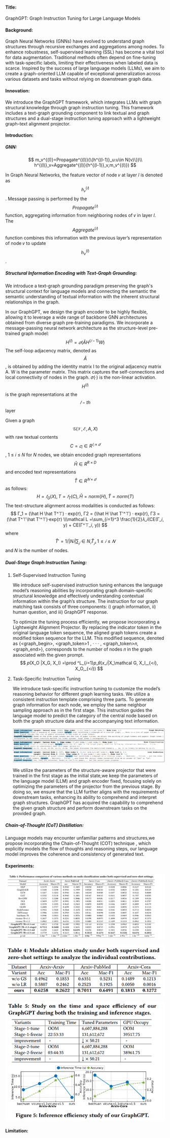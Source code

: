 #### Title:

GraphGPT: Graph Instruction Tuning for Large Language Models

#### Background:

Graph Neural Networks (GNNs) have evolved to understand graph structures through recursive exchanges and aggregations among nodes. To enhance robustness, self-supervised learning (SSL) has become a vital tool for data augmentation. Traditional methods often depend on fine-tuning with task-specific labels, limiting their effectiveness when labeled data is scarce. Inspired by the success of large language models (LLMs), we aim to create a graph-oriented LLM capable of exceptional generalization across various datasets and tasks without relying on downstream graph data.

#### Innovation:

We introduce the GraphGPT framework, which integrates LLMs with graph structural knowledge through graph instruction tuning. This framework includes a text-graph grounding component to link textual and graph structures and a dual-stage instruction tuning approach with a lightweight graph-text alignment projector.

#### Introduction:

##### GNN:

$$
m_v^{(l)}=Propagate^{(l)}(\{h^{(l-1)}_u:u\in N(v)\})\\
h^{(l)}_v=Aggregate^{(l)}(h^{(l-1)}_v,m_v^{(l)})
$$

In Graph Neural Networks, the feature vector of node 𝑣 at layer 𝑙 is denoted as $$ℎ^{(𝑙)}_𝑣$$ . Message passing is performed by the $$Propagate^{(𝑙)}$$ function, aggregating information from neighboring nodes of 𝑣 in layer 𝑙. The $$Aggregate^{(𝑙)}$$ function combines this information with the previous layer’s representation of node 𝑣 to update $$h^{(l)}_v$$.

#####  Structural Information Encoding with Text-Graph Grounding:

We introduce a text-graph grounding paradigm preserving the graph's structural context for language models and connecting the semantic the semantic understanding of textual information with the inherent structural relationships in the graph.

In our GraphGPT, we design the graph encoder to be highly flexible, allowing it to leverage a wide range of backbone GNN architectures obtained from diverse graph pre-training paradigms. We incorporate a message-passing neural network architecture  as the structure-level pre-trained graph model:
$$
H^{(l)}= 𝜎(\hat{A}H^{(𝑙−1)}W)
$$
The self-loop adjacency matrix, denoted as $$\hat{A}$$, is obtained by adding the identity matrix I to the original adjacency matrix A. W is the parameter matrix. This matrix captures the self-connections and local connectivity of nodes in the graph. 𝜎(·) is the non-linear activation. $$H^{(l)}$$ is the graph representations at the $$𝑙-th$$ layer

Given a graph $$\mathcal G (\mathcal V, \mathcal E, A, X)$$ with raw textual contents $$C = 𝑐_i \in R^{𝑙_𝑖 ×𝑑}$$, 1 ≤ 𝑖 ≤ 𝑁 for 𝑁 nodes, we obtain encoded graph representations $$\hat H \in R^{R×D}$$ and encoded text representations $$\hat T \in R^{𝑁 ×𝑑}$$ as follows:
$$
H = 𝑓_G(X), T = 𝑓_T(C),\hat H = norm(H),\hat T = norm(T) 
$$
The text-structure alignment across modalities is conducted as follows:
$$
Γ_1 = (\hat H \hat T^⊤) · exp(𝜏), Γ2 = (\hat H \hat T'^⊤) · exp(𝜏), Γ3 = (\hat T^⊤\hat T'^⊤)·exp(𝜏)
\\\mathcal L =\sum_{𝑖=1}^3 \frac{1}{2}𝜆_𝑖(CE(Γ_𝑖, y) + CE(Γ^⊤_𝑖, y))
$$
where $$\hat T' = {1/|N𝑖|\sum _𝑗 \in N_𝑖 \hat T_𝑗, 1 ≤ 𝑖 ≤ 𝑁} $$and 𝑁 is the number of nodes.

##### Dual-Stage Graph Instruction Tuning:

1. Self-Supervised Instruction Tuning

   We introduce self-supervised instruction tuning  enhances the language model’s reasoning abilities by incorporating graph domain-specific structural knowledge and effectively understanding contextual information within the graph’s structure. The instruction for our graph matching task consists of three components: i) graph information, ii) human question, and iii) GraphGPT response. 

   To optimize the tuning process efficiently, we propose incorporating a Lightweight Alignment Projector. By replacing the indicator token <graph> in the original language token sequence, the aligned graph tokens create a modified token sequence for the LLM. This modified sequence, denoted as {<graph_begin>, <graph_token>1 , · · · , <graph_token>𝑛,<graph_end>}, corresponds to the number of nodes 𝑛 in the graph associated with the given prompt.
   $$
   𝑝(X_O |X_G, X_I) =\prod ^L_{𝑖=1}𝑝_𝜃(𝑥_𝑖|X_\mathcal G, X_I,_{<𝑖}, X_O,_{<𝑖})
   $$
   
2. Task-Specific Instruction Tuning

   We introduce task-specific instruction tuning to customize the model’s reasoning behavior for different graph learning tasks. We utilize a consistent instruction template comprising three parts. To generate graph information for each node, we employ the same neighbor sampling approach as in the first stage. This instruction guides the language model to predict the category of the central node based on both the graph structure data and the accompanying text information. 
   
   ![image-20241020104900679](./GraphGPT.assets/image-20241020104900679.png)
   
   We utilize the parameters of the structure-aware projector that were trained in the first stage as the initial state,we keep the parameters of the language model (LLM) and graph encoder fixed, focusing solely on optimizing the parameters of the projector from the previous stage. By doing so, we ensure that the LLM further aligns with the requirements of downstream tasks, enhancing its ability to comprehend and interpret graph structures. GraphGPT has acquired the capability to comprehend the given graph structure and perform downstream tasks on the provided graph.

##### Chain-of-Thought (CoT) Distillation:

Language models may encounter unfamiliar patterns and structures,we propose incorporating the Chain-of-Thought (COT) technique , which explicitly models the flow of thoughts and reasoning steps,  our language model improves the coherence and consistency of generated text.

#### Experiments:

![image-20241020104920086](./GraphGPT.assets/image-20241020104920086.png)

![image-20241020104938131](./GraphGPT.assets/image-20241020104938131.png)

![image-20241020104948008](./GraphGPT.assets/image-20241020104948008.png)

#### Limitation:

